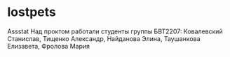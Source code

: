 # lostpets
Assstat
Над проктом работали студенты группы БВТ2207: Ковалевский Станислав, Тищенко Александр, Найданова Элина, Таушанкова Елизавета, Фролова Мария
